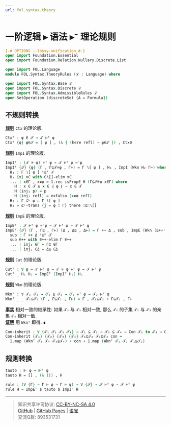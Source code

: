 ```yaml
---
url: fol.syntax.theory
---
```


# 一阶逻辑 ▸ 语法 ▸⁻ 理论规则

```agda
{-# OPTIONS --lossy-unification #-}
open import Foundation.Essential
open import Foundation.Relation.Nullary.Discrete.List

open import FOL.Language
module FOL.Syntax.TheoryRules (ℒ : Language) where

open import FOL.Syntax.Base ℒ
open import FOL.Syntax.Discrete ℒ
open import FOL.Syntax.AdmissibleRules ℒ
open SetOperation (discreteSet {A = Formula})
```

## 不规则转换

**<u>规则</u>** `Ctx` 的理论版.

```agda
Ctxᵀ : φ ∈ 𝒯 → 𝒯 ⊢ᵀ φ
Ctxᵀ {φ} φ∈𝒯 = [ φ ] , (λ { (here refl) → φ∈𝒯 }) , Ctx0
```

**<u>规则</u>** `ImpI` 的理论版.

```agda
ImpIᵀ : (𝒯 ⨭ φ) ⊢ᵀ ψ → 𝒯 ⊢ᵀ φ →̇ ψ
ImpIᵀ {𝒯} {φ} (Γ , Γ⊆𝒯⨭φ , Γ⊢) = Γ ∖[ φ ] , H₁ , ImpI (Wkn H₂ Γ⊢) where
  H₁ : Γ ∖[ φ ] ᴸ⊆ᴾ 𝒯
  H₁ {x} x∈ with ∈∖[]-elim x∈
  ... | x∈Γ , x≢φ = 𝟙.rec isProp∈ H (Γ⊆𝒯⨭φ x∈Γ) where
    H : x ∈ 𝒯 ⊎ x ∈ ｛ φ ｝ → x ∈ 𝒯
    H (inj₁ p) = p
    H (inj₂ refl) = exfalso (x≢φ refl)
  H₂ : Γ ⊆ᴸ φ ∷ Γ ∖[ φ ]
  H₂ = ⊆ᴸ-trans {j = φ ∷ Γ} there ∷⊆∷∖[]
```

**<u>规则</u>** `ImpE` 的理论版.

```agda
ImpEᵀ : 𝒯 ⊢ᵀ φ →̇ ψ → 𝒯 ⊢ᵀ φ → 𝒯 ⊢ᵀ ψ
ImpEᵀ {𝒯} (Γ , Γ⊆ , Γ⊢) (Δ , Δ⊆ , Δ⊢) = Γ ++ Δ , sub , ImpE (Wkn (⊆++ˡ _ _) Γ⊢) (Wkn (⊆++ʳ _ _) Δ⊢) where
  sub : Γ ++ Δ ᴸ⊆ᴾ 𝒯
  sub ∈++ with ∈++-elim Γ ∈++
  ... | inj₁ ∈Γ = Γ⊆ ∈Γ
  ... | inj₂ ∈Δ = Δ⊆ ∈Δ
```

**<u>规则</u>** `Cut` 的理论版.

```agda
Cutᵀ : ∀ φ → 𝒯 ⊢ᵀ φ → 𝒯 ⨭ φ ⊢ᵀ ψ → 𝒯 ⊢ᵀ ψ
Cutᵀ _ H₁ H₂ = ImpEᵀ (ImpIᵀ H₂) H₁
```

**<u>规则</u>** `Wkn` 的理论版.

```agda
Wknᵀ : ∀ 𝒯₁ 𝒯₂ → 𝒯₁ ⊆ 𝒯₂ → 𝒯₁ ⊢ᵀ φ → 𝒯₂ ⊢ᵀ φ
Wknᵀ _ _ 𝒯₁⊆𝒯₂ (Γ , Γ⊆𝒯₁ , Γ⊢) = Γ , 𝒯₁⊆𝒯₂ ∘ Γ⊆𝒯₁ , Γ⊢
```

**<u>事实</u>** 相对一致的继承性: 如果 `𝒯₂` 与 `𝒯₃` 相对一致, 那么 `𝒯₂` 的子集 `𝒯₁` 与 `𝒯₃` 的亲集 `𝒯₄` 相对一致.  
**<u>证明</u>** 用 `Wknᵀ` 即得. ∎

```agda
Con-inherit : ∀ {𝒯₁ 𝒯₂ 𝒯₃ 𝒯₄} → 𝒯₁ ⊆ 𝒯₂ → 𝒯₃ ⊆ 𝒯₄ → Con 𝒯₂ to 𝒯₃ → Con 𝒯₁ to 𝒯₄
Con-inherit {𝒯₁} {𝒯₂} {𝒯₃} {𝒯₄} 𝒯₁⊆𝒯₂ 𝒯₃⊆𝒯₄ con =
  𝟙.map (Wknᵀ 𝒯₃ 𝒯₄ 𝒯₃⊆𝒯₄) ∘ con ∘ 𝟙.map (Wknᵀ 𝒯₁ 𝒯₂ 𝒯₁⊆𝒯₂)
```

## 规则转换

```agda
tauto : ⊩ φ → ⊩ᵀ φ
tauto H = [] , (λ ()) , H

rule : (∀ {Γ} → Γ ⊢ φ → Γ ⊢ ψ) → ∀ {𝒯} → 𝒯 ⊢ᵀ φ → 𝒯 ⊢ᵀ ψ
rule H = ImpEᵀ $ tauto $ ImpI′ H
```

---
> 知识共享许可协议: [CC-BY-NC-SA 4.0](https://creativecommons.org/licenses/by-nc-sa/4.0/deed.zh)  
> [GitHub](https://github.com/choukh/MetaLogic/blob/main/src/FOL/Syntax/TheoryRules.lagda.md) | [GitHub Pages](https://choukh.github.io/MetaLogic/FOL.Syntax.TheoryRules.html) | [语雀](https://www.yuque.com/ocau/metalogic/fol.syntax.theory)  
> 交流Q群: 893531731
